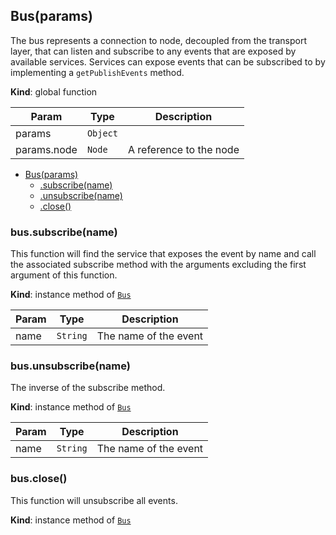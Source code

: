 <a name="Bus"></a>

## Bus(params)
The bus represents a connection to node, decoupled from the transport layer, that can
listen and subscribe to any events that are exposed by available services. Services
can expose events that can be subscribed to by implementing a `getPublishEvents` method.

**Kind**: global function  

| Param | Type | Description |
| --- | --- | --- |
| params | <code>Object</code> |  |
| params.node | <code>Node</code> | A reference to the node |


* [Bus(params)](#Bus)
    * [.subscribe(name)](#Bus+subscribe)
    * [.unsubscribe(name)](#Bus+unsubscribe)
    * [.close()](#Bus+close)

<a name="Bus+subscribe"></a>

### bus.subscribe(name)
This function will find the service that exposes the event by name and
call the associated subscribe method with the arguments excluding the
first argument of this function.

**Kind**: instance method of <code>[Bus](#Bus)</code>  

| Param | Type | Description |
| --- | --- | --- |
| name | <code>String</code> | The name of the event |

<a name="Bus+unsubscribe"></a>

### bus.unsubscribe(name)
The inverse of the subscribe method.

**Kind**: instance method of <code>[Bus](#Bus)</code>  

| Param | Type | Description |
| --- | --- | --- |
| name | <code>String</code> | The name of the event |

<a name="Bus+close"></a>

### bus.close()
This function will unsubscribe all events.

**Kind**: instance method of <code>[Bus](#Bus)</code>  
